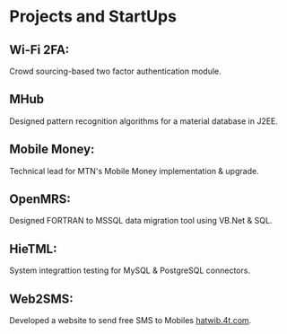 # Projects and StartUps

## Wi-Fi 2FA: 
Crowd sourcing-based two factor authentication module.

## MHub
Designed pattern recognition algorithms for a material database in J2EE.

## Mobile Money:
Technical lead for MTN's Mobile Money implementation \& upgrade.

## OpenMRS:
Designed FORTRAN to MSSQL data migration tool using VB.Net \& SQL.

## HieTML:
System integrattion testing for MySQL \& PostgreSQL connectors.

## Web2SMS:
Developed a website  to send free SMS to Mobiles [hatwib.4t.com](http://smsafreeca.blogspot.com/2005/07/sms-sites.html).

